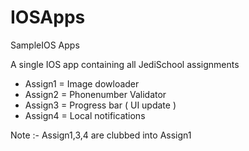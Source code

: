 # IOSApps
SampleIOS Apps

A single IOS app containing all JediSchool assignments

 * Assign1 = Image dowloader
 * Assign2 = Phonenumber Validator
 * Assign3 = Progress bar ( UI update )
 * Assign4 = Local notifications

Note :- Assign1,3,4 are clubbed into Assign1
